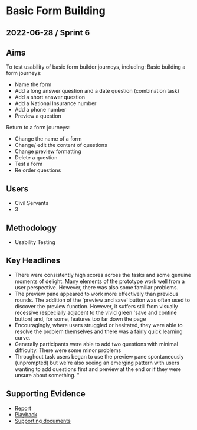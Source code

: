 # Basic Form Building

## 2022-06-28 / Sprint 6

## Aims
To test usability of basic form builder journeys, including:
Basic building a form journeys: 
- Name the form
- Add a long answer question and a date question (combination task)
- Add a short answer question 
- Add a National Insurance number 
- Add a phone number
- Preview a question 

Return to a form journeys: 
- Change the name of a form 
- Change/ edit the content of questions 
- Change preview formatting
- Delete a question 
- Test a form 
- Re order questions

## Users
- Civil Servants
- 3

## Methodology
- Usability Testing

## Key Headlines

- There were consistently high scores across the tasks and some genuine moments of delight. Many elements of the prototype work well from a user perspective. However, there was also some familiar problems.
- The preview pane appeared to work more effectively than previous rounds. The addition of the 'preview and save' button was often used to discover the preview function. However, it suffers still from visually recessive (especially adjacent to the vivid green 'save and contine button) and, for some, features too far down the page
- Encouragingly, where users struggled or hesitated, they were able to resolve the problem themselves and there was a fairly quick learning curve.  
- Generally participants were able to add two questions with minimal difficulty. There were some minor problems
- Throughout task users began to use the preview pane spontaneously (unprompted) but we're also seeing an emerging pattern with users wanting to add questions first and preview at the end or if they were unsure about something. "

## Supporting Evidence
- [Report](https://app.mural.co/t/gaap0347/m/gaap0347/1655912742334/57c265e721088247b57debffe73bd98ab89c0f09?fromVisitorModal=true&sender=f0e74d83-05ad-4604-975f-e97131fca4e9)
- [Playback](https://drive.google.com/file/d/10dJUkO3j-nVJxozMm4Y1mkUbNJ5HZgue/view?usp=sharing)
- [Supporting documents](https://drive.google.com/drive/folders/1VOMG9a0XyV371_1LxV9qUaddkyuY_xjE)
